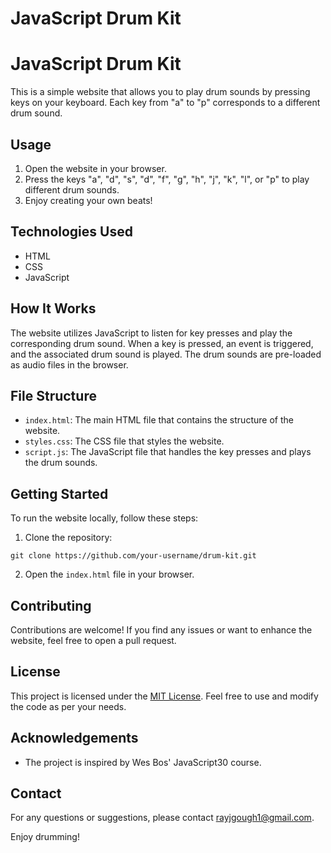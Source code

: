 # JavaScript Drum Kit
# JavaScript Drum Kit

This is a simple website that allows you to play drum sounds by pressing keys on your keyboard. Each key from "a" to "p" corresponds to a different drum sound.

## Usage

1. Open the website in your browser.
2. Press the keys "a", "d", "s", "d", "f", "g", "h", "j", "k", "l", or "p" to play different drum sounds.
3. Enjoy creating your own beats!

## Technologies Used

- HTML
- CSS
- JavaScript

## How It Works

The website utilizes JavaScript to listen for key presses and play the corresponding drum sound. When a key is pressed, an event is triggered, and the associated drum sound is played. The drum sounds are pre-loaded as audio files in the browser.

## File Structure

- `index.html`: The main HTML file that contains the structure of the website.
- `styles.css`: The CSS file that styles the website.
- `script.js`: The JavaScript file that handles the key presses and plays the drum sounds.

## Getting Started

To run the website locally, follow these steps:

1. Clone the repository: 
```
git clone https://github.com/your-username/drum-kit.git
```
2. Open the `index.html` file in your browser.

## Contributing

Contributions are welcome! If you find any issues or want to enhance the website, feel free to open a pull request.

## License

This project is licensed under the [MIT License](LICENSE). Feel free to use and modify the code as per your needs.

## Acknowledgements

- The project is inspired by Wes Bos' JavaScript30 course.

## Contact

For any questions or suggestions, please contact [rayjgough1@gmail.com](mailto:rayjaygough1@gmail.com).

Enjoy drumming!
